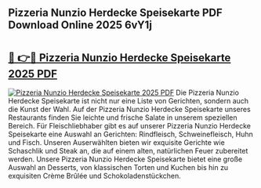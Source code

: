 ## Pizzeria Nunzio Herdecke Speisekarte PDF Download Online 2025 6vY1j

# <h2><a href="http://gccy69m.nevu.top/?p=Pizzeria+Nunzio+Herdecke+Speisekarte">🔗 👉🔴 Pizzeria Nunzio Herdecke Speisekarte 2025 PDF</a></h2>

[![Pizzeria Nunzio Herdecke Speisekarte 2025 PDF](https://i.imgur.com/dBaPXMq.png)](http://gccy69m.nevu.top/?p=Pizzeria+Nunzio+Herdecke+Speisekarte)
Die Pizzeria Nunzio Herdecke Speisekarte ist nicht nur eine Liste von Gerichten, sondern auch die Kunst der Wahl. Auf der Pizzeria Nunzio Herdecke Speisekarte unseres Restaurants finden Sie leichte und frische Salate in unserem speziellen Bereich. Für Fleischliebhaber gibt es auf unserer Pizzeria Nunzio Herdecke Speisekarte eine Auswahl an Gerichten: Rindfleisch, Schweinefleisch, Huhn und Fisch. Unseren Auserwählten bieten wir exquisite Gerichte wie Schaschlik und Steak an, die auf einem alten, natürlichen Feuer zubereitet werden. Unsere Pizzeria Nunzio Herdecke Speisekarte bietet eine große Auswahl an Desserts, von klassischen Torten und Kuchen bis hin zu exquisiten Crème Brûlée und Schokoladenstückchen.
